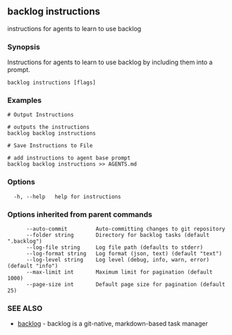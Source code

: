 ## backlog instructions

instructions for agents to learn to use backlog

### Synopsis

Instructions for agents to learn to use backlog by including them into a prompt.

```
backlog instructions [flags]
```

### Examples

```
# Output Instructions

# outputs the instructions
backlog backlog instructions

# Save Instructions to File

# add instructions to agent base prompt
backlog backlog instructions >> AGENTS.md
```

### Options

```
  -h, --help   help for instructions
```

### Options inherited from parent commands

```
      --auto-commit         Auto-committing changes to git repository
      --folder string       Directory for backlog tasks (default ".backlog")
      --log-file string     Log file path (defaults to stderr)
      --log-format string   Log format (json, text) (default "text")
      --log-level string    Log level (debug, info, warn, error) (default "info")
      --max-limit int       Maximum limit for pagination (default 1000)
      --page-size int       Default page size for pagination (default 25)
```

### SEE ALSO

* [backlog](backlog.md)	 - backlog is a git-native, markdown-based task manager

